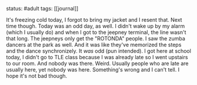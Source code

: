 status: #adult 
tags: [[journal]]

It's freezing cold today, I forgot to bring my jacket and I resent that. Next time though. Today was an odd day, as well. I didn't wake up by my alarm (which I usually do) and when I got to the jeepney terminal, the line wasn't that long. The jeepneys only get the "ROTONDA" people. I saw the zumba dancers at the park as well. And it was like they've memorized the steps and the dance synchronizely. It *was* odd (pun intended). I got here at school today, I didn't go to TLE class because I was already late so I went upstairs to our room. And nobody was there. Weird. Usually people who are late are usually here, yet nobody was here. Something's wrong and I can't tell. I hope it's not bad though. 